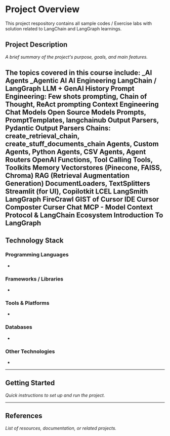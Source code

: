 # Project Overview
This project respository contains all sample codes / Exercise labs with solution related to LangChain and LangGraph learnings.

## Project Description
_A brief summary of the project's purpose, goals, and main features._

The topics covered in this course include:
_AI Agents
_Agentic AI
AI Engineering
LangChain / LangGraph
LLM + GenAI History
Prompt Engineering: Few shots prompting, Chain of Thought, ReAct prompting
Context Engineering
Chat Models
Open Source Models
Prompts, PromptTemplates, langchainub
Output Parsers, Pydantic Output Parsers
Chains: create_retrieval_chain, create_stuff_documents_chain
Agents, Custom Agents, Python Agents, CSV Agents, Agent Routers
OpenAI Functions, Tool Calling
Tools, Toolkits
Memory
Vectorstores (Pinecone, FAISS, Chroma)
RAG (Retrieval Augmentation Generation)
DocumentLoaders, TextSplitters
Streamlit (for UI), Copilotkit
LCEL
LangSmith
LangGraph
FireCrawl
GIST of Cursor IDE 
Cursor Composter
Curser Chat
MCP - Model Context Protocol & LangChain Ecosystem
Introduction To LangGraph
---

## Technology Stack

### Programming Languages
- 

### Frameworks / Libraries
- 

### Tools & Platforms
- 

### Databases
- 

### Other Technologies
- 

---

## Getting Started
_Quick instructions to set up and run the project._

---

## References
_List of resources, documentation, or related projects._